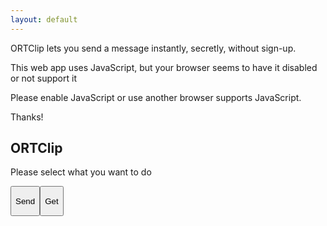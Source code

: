 ```yaml
---
layout: default
---
```

<noscript>
  <p>ORTClip lets you send a message instantly, secretly, without sign-up.</p>
  <p>This web app uses JavaScript, but your browser seems to have it disabled or not support it</p>
  <p>Please enable JavaScript or use another browser supports JavaScript.</p>
  <p>Thanks!</p>
</noscript>

<section id="welcome_screen" class="expand">
  <div class="flex">
    <div class="flex-body">
      <div class="flex-table-wrapper">
        <div class="flex-table-cell">
          <h1 class="logo">ORTClip</h1>
          <p>Please select what you want to do</p>
        </div>
      </div>
    </div>
    <div class="flex-menu">
      <div class="flex-menu-2">
        <button class="#edit_screen">
          <div class="table-wrapper">
            <div class="table-cell-wrapper">
                <i class="fa fa-upload"></i>
                <p>Send</p>
            </div>
          </div>
        </button><button class="#scan_screen">
          <div class="table-wrapper">
            <div class="table-cell-wrapper">
                <i class="fa fa-download"></i>
                <p>Get</p>
            </div>
          </div>
        </button>
      </div>
    </div>
  </div>
</section>

<section id="edit_screen" class="expand" style="display:none;">
  <div class="flex">
    <div class="flex-body">
      <div class="flex-table-wrapper">
        <div class="flex-table-cell">
          <textarea id="textarea_request_message"></textarea>
          <textarea style="display: none;" id="hidden_hash"></textarea>
        </div>
      </div>
    </div>
    <div class="flex-menu">
      <div class="flex-menu-2">
        <button class="#wait_screen">
          <div class="table-wrapper">
            <div class="table-cell-wrapper">
              <i class="fa fa-send"></i>
              <p>Send</p>
            </div>
          </div>
        </button><button class="clearMessage">
          <div class="table-wrapper">
            <div class="table-cell-wrapper">
              <i class="fa fa-eraser"></i>
              <p>Clear</p>
            </div>
          </div>
        </button>
      </div>
    </div>
  </div>
</section>

<section id="wait_screen" class="expand" style="display:none;">
  <div class="flex">
    <div class="flex-body">
      <div class="flex-table-wrapper">
        <div class="flex-table-cell">
          <h1>
            Please wait.
          </h1>
          <i id="waiting" class="fa fa-spinner fa-pulse"></i>
        </div>
      </div>
    </div>
  </div>
</section>

<section id="send_screen" class="expand" style="display:none;">
  <div class="flex">
    <div class="flex-body">
      <div class="flex-table-wrapper">
        <div class="flex-table-cell">
          <h1>Your code:</h1>
          <div id="qrcode">
            <div id="image_qrcode"></div>
          </div>
          <textarea id="textarea_qrcode" rows="1"></textarea>
        </div>
      </div>
    </div>
    <div class="flex-menu">
      <div class="flex-menu-1">
        <button class="copy">
          <div class="table-wrapper">
            <div class="table-cell-wrapper">
              <i class="fa fa-clipboard"></i>
              Copy
            </div>
          </div>
        </button>
      </div>
    </div>
  </div>
</section>

<section id="scan_screen" class="expand" style="display:none;">
  <div class="flex">
    <div class="flex-body">
      <div class="flex-table-wrapper">
        <div class="flex-table-cell">
          <h1>Scan code:</h1>
          <textarea id="textarea_code" rows="1"></textarea>
        </div>
      </div>
    </div>
    <div class="flex-menu">
      <div class="flex-menu-1">
        <button class="#wait_screen">
          <div class="table-wrapper">
            <div class="table-cell-wrapper">
              <i class="fa fa-clipboard"></i>
              <p>Scan</p>
            </div>
          </div>
        </button>
      </div>
    </div>
  </div>
</section>

<section id="get_screen" class="expand" style="display:none;">
  <div class="flex">
    <div class="flex-body">
      <div class="flex-table-wrapper">
        <div class="flex-table-cell">
          <textarea id="textarea_response_message"></textarea>
        </div>
      </div>
    </div>
    <div class="flex-menu">
      <div class="flex-menu-1">
        <button class="copy">
          <div class="table-wrapper">
            <div class="table-cell-wrapper">
              <span>
                <i class="fa fa-clipboard"></i>
                <p>Copy</p>
              </span>
            </div>
          </div>
        </button>
      </div>
    </div>
  </div>
</section>

<section id="error_screen" class="expand" style="display:none;">
  <div class="flex">
    <div class="flex-body">
      <div class="flex-table-wrapper">
        <div class="flex-table-cell">
          <h1>
            Ooops!
          </h1>
          <p>Sorry, a technical problem occurred.</p>
          <p>The error message is below:</p>
          <textarea id="textarea_error" readonly></textarea>
        </div>
      </div>
    </div>
  </div>
</section>
